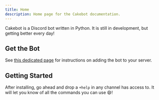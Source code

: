 ```yaml
---
title: Home
description: Home page for the Cakebot documentation.
---
```


Cakebot is a Discord bot written in Python. It is still in development, but getting better every day!

## Get the Bot

See [this dedicated page](/invite.md) for instructions on adding the bot to your server.

## Getting Started

After installing, go ahead and drop a `+help` in any channel has access to. It will let you know of all the commands you can use :smile:!
